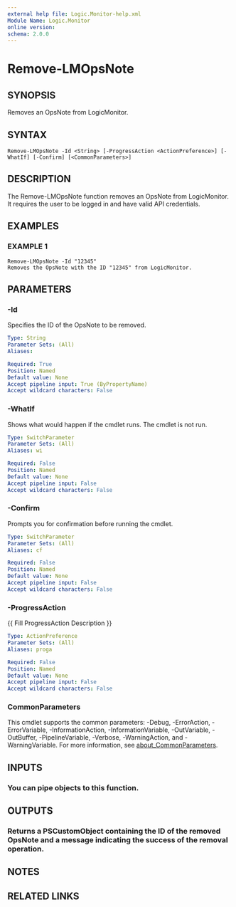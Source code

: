 ```yaml
---
external help file: Logic.Monitor-help.xml
Module Name: Logic.Monitor
online version:
schema: 2.0.0
---
```


# Remove-LMOpsNote

## SYNOPSIS
Removes an OpsNote from LogicMonitor.

## SYNTAX

```
Remove-LMOpsNote -Id <String> [-ProgressAction <ActionPreference>] [-WhatIf] [-Confirm] [<CommonParameters>]
```

## DESCRIPTION
The Remove-LMOpsNote function removes an OpsNote from LogicMonitor.
It requires the user to be logged in and have valid API credentials.

## EXAMPLES

### EXAMPLE 1
```
Remove-LMOpsNote -Id "12345"
Removes the OpsNote with the ID "12345" from LogicMonitor.
```

## PARAMETERS

### -Id
Specifies the ID of the OpsNote to be removed.

```yaml
Type: String
Parameter Sets: (All)
Aliases:

Required: True
Position: Named
Default value: None
Accept pipeline input: True (ByPropertyName)
Accept wildcard characters: False
```

### -WhatIf
Shows what would happen if the cmdlet runs.
The cmdlet is not run.

```yaml
Type: SwitchParameter
Parameter Sets: (All)
Aliases: wi

Required: False
Position: Named
Default value: None
Accept pipeline input: False
Accept wildcard characters: False
```

### -Confirm
Prompts you for confirmation before running the cmdlet.

```yaml
Type: SwitchParameter
Parameter Sets: (All)
Aliases: cf

Required: False
Position: Named
Default value: None
Accept pipeline input: False
Accept wildcard characters: False
```

### -ProgressAction
{{ Fill ProgressAction Description }}

```yaml
Type: ActionPreference
Parameter Sets: (All)
Aliases: proga

Required: False
Position: Named
Default value: None
Accept pipeline input: False
Accept wildcard characters: False
```

### CommonParameters
This cmdlet supports the common parameters: -Debug, -ErrorAction, -ErrorVariable, -InformationAction, -InformationVariable, -OutVariable, -OutBuffer, -PipelineVariable, -Verbose, -WarningAction, and -WarningVariable. For more information, see [about_CommonParameters](http://go.microsoft.com/fwlink/?LinkID=113216).

## INPUTS

### You can pipe objects to this function.
## OUTPUTS

### Returns a PSCustomObject containing the ID of the removed OpsNote and a message indicating the success of the removal operation.
## NOTES

## RELATED LINKS
